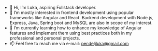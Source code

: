- 👋 Hi, I’m Luka, aspiring Fullstack developer.
- 👀 I’m mostly interested in frontend development using popular frameworks like Angular and React. Backend development with Node.js, Express, Java, Spring boot and MySQL are also in scope of my interest.
- 🌱 I’m currently learning how to enhance my knowledge of Angular features and implement them using best practices both in my professional and personal projects.
- 📫 Feel free to reach me via e-mail: pendeljluka@gmail.com

<!---
LPendelj/LPendelj is a ✨ special ✨ repository because its `README.md` (this file) appears on your GitHub profile.
You can click the Preview link to take a look at your changes.
--->
